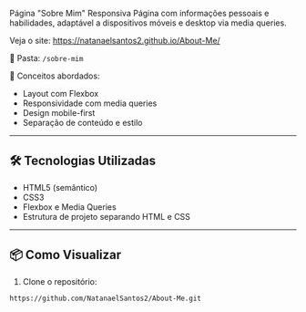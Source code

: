 Página "Sobre Mim" Responsiva
Página com informações pessoais e habilidades, adaptável a dispositivos móveis e desktop via media queries.

Veja o site:
https://natanaelsantos2.github.io/About-Me/


📂 Pasta: `/sobre-mim`

🔗 Conceitos abordados:
- Layout com Flexbox
- Responsividade com media queries
- Design mobile-first
- Separação de conteúdo e estilo

---

## 🛠️ Tecnologias Utilizadas

- HTML5 (semântico)
- CSS3
- Flexbox e Media Queries
- Estrutura de projeto separando HTML e CSS

---

## 📦 Como Visualizar

1. Clone o repositório:
```bash
https://github.com/NatanaelSantos2/About-Me.git
```
